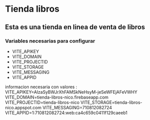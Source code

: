 # Tienda libros

## Esta es una tienda en linea de venta de libros

### Variables necesarias para configurar
- VITE_APIKEY
- VITE_DOMAIN
- VITE_PROJECTID
- VITE_STORAGE
- VITE_MESSAGING
- VITE_APPID


informacion necesaria con valores :
VITE_APIKEY=AIzaSyBWJrXhFAMSkNeHsyM-jeSeWFEjAFeVWHY
VITE_DOMAIN=tienda-libros-nico.firebaseapp.com
VITE_PROJECTID=tienda-libros-nico
VITE_STORAGE=tienda-libros-nico.appspot.com
VITE_MESSAGING=710812082724
VITE_APPID=1:710812082724:web:ca4c659c0411f129caeeb1

